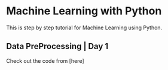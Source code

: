 # Machine Learning with Python
This is step by step tutorial for Machine Learning using Python.

## Data PreProcessing | Day 1
Check out the code from [here] 
